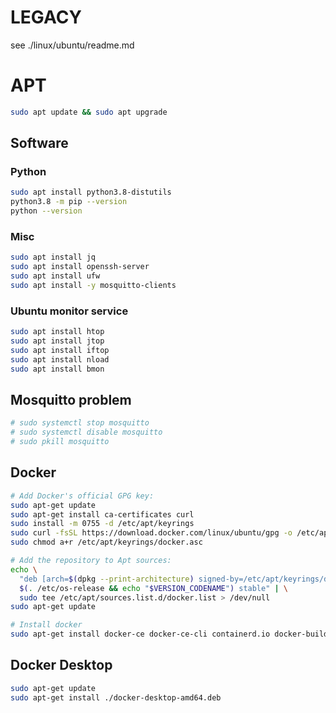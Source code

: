 # LEGACY
see ./linux/ubuntu/readme.md



# APT
```bash
sudo apt update && sudo apt upgrade
```

## Software

### Python
```bash
sudo apt install python3.8-distutils
python3.8 -m pip --version
python --version
```

### Misc
```bash
sudo apt install jq
sudo apt install openssh-server
sudo apt install ufw
sudo apt install -y mosquitto-clients

```

### Ubuntu monitor service
```bash
sudo apt install htop
sudo apt install jtop
sudo apt install iftop
sudo apt install nload
sudo apt install bmon
```


## Mosquitto problem
```bash
# sudo systemctl stop mosquitto
# sudo systemctl disable mosquitto
# sudo pkill mosquitto
```

## Docker

```bash
# Add Docker's official GPG key:
sudo apt-get update
sudo apt-get install ca-certificates curl
sudo install -m 0755 -d /etc/apt/keyrings
sudo curl -fsSL https://download.docker.com/linux/ubuntu/gpg -o /etc/apt/keyrings/docker.asc
sudo chmod a+r /etc/apt/keyrings/docker.asc

# Add the repository to Apt sources:
echo \
  "deb [arch=$(dpkg --print-architecture) signed-by=/etc/apt/keyrings/docker.asc] https://download.docker.com/linux/ubuntu \
  $(. /etc/os-release && echo "$VERSION_CODENAME") stable" | \
  sudo tee /etc/apt/sources.list.d/docker.list > /dev/null
sudo apt-get update

# Install docker
sudo apt-get install docker-ce docker-ce-cli containerd.io docker-buildx-plugin docker-compose-plugin
```

## Docker Desktop
```bash
sudo apt-get update
sudo apt-get install ./docker-desktop-amd64.deb
```